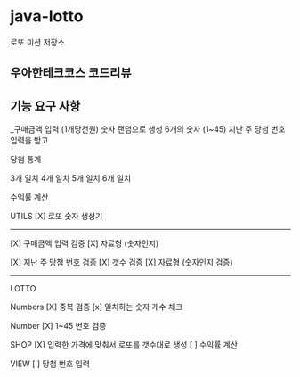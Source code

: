 # java-lotto

로또 미션 저장소

## 우아한테크코스 코드리뷰

## 기능 요구 사항

_구매금액 입력 (1개당천원)
숫자 랜덤으로 생성 6개의 숫자
(1~45)
지난 주 당첨 번호 입력을 받고

당첨 통계

3개 일치
4개 일치
5개 일치
6개 일치

수익률 계산

UTILS
[X] 로또 숫자 생성기

---

[X] 구매금액 입력 검증
    [X] 자료형 (숫자인지)

[X] 지난 주 당첨 번호 검증
    [X] 갯수 검증
    [X] 자료형 (숫자인지 검증)

---

LOTTO

Numbers
[X] 중복 검증
[x] 일치하는 숫자 개수 체크

Number
[X] 1~45 번호 검증

SHOP
[X] 입력한 가격에 맞춰서 로또를 갯수대로 생성
[ ] 수익률 계산

VIEW
[ ] 당첨 번호 입력
